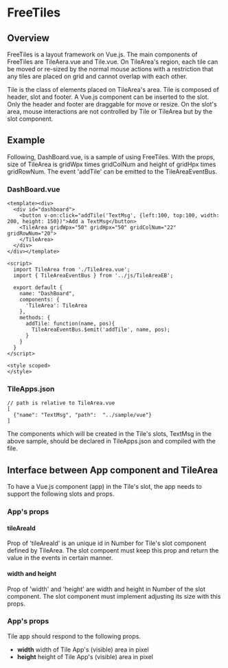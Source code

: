 # FreeTiles
## Overview
FreeTiles is a layout framework on Vue.js. The main components of FreeTiles
are TileAera.vue and Tile.vue. On TileArea's region, each tile can be moved
or re-sized by the normal mouse actions with a restriction that any tiles
are placed on grid and cannot overlap with each other. 

Tile is the class of elements placed on TileArea's area. Tile is composed
of header, slot and footer. A Vue.js component can be inserted to the slot.
Only the header and footer are draggable for move or resize. On the slot's
area, mouse interactions are not controlled by Tile or TileArea but by the
slot component.

## Example
Following, DashBoard.vue, is a sample of using FreeTiles. With the props, size
of TileArea is gridWpx times gridColNum and height of gridHpx times gridRowNum.
The event 'addTile' can be emitted to the TileAreaEventBus.

### DashBoard.vue

    <template><div>
      <div id="dashboard">
        <button v-on:click="addTile('TextMsg', {left:100, top:100, width: 200, height: 150})">Add a TextMsg</button>
        <TileArea gridWpx="50" gridHpx="50" gridColNum="22" gridRowNum="20">
        </TileArea>
      </div>
    </div></template>

    <script>
      import TileArea from './TileArea.vue';
      import { TileAreaEventBus } from '../js/TileAreaEB';
      
      export default {
        name: "DashBoard",
        components: {
          'TileArea': TileArea
        },
        methods: {
          addTile: function(name, pos){
            TileAreaEventBus.$emit('addTile', name, pos);
          }
        }
      }
    </script>
    
    <style scoped>
    </style>

### TileApps.json

    // path is relative to TileArea.vue
    [
      {"name": "TextMsg", "path":  "../sample/vue"}
    ]

The components which will be created in the Tile's slots, TextMsg in the above
sample, should be declared in TileApps.json and compiled with the file.

## Interface between App component and TileArea
To have a Vue.js component (app) in the Tile's slot, the app needs to support
the following slots and props. 

### App's props
#### tileAreaId
Prop of 'tileAreaId' is an unique id in Number for Tile's slot component defined
by TileArea. The slot compoent must keep this prop and return the value in the
events in certain manner.

#### width and height
Prop of 'width' and 'height' are width and height in Number of the slot component.
The slot component must implement adjusting its size with this props. 

### App's props
Tile app should respond to the following props.

- **width** width of Tile App's (visible) area in pixel
- **height** height of Tile App's (visible) area in pixel 


